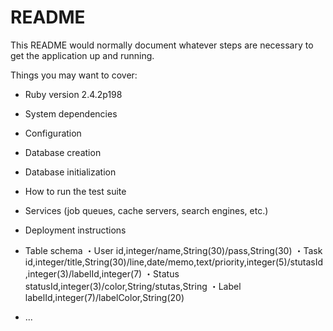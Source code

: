 # README

This README would normally document whatever steps are necessary to get the
application up and running.

Things you may want to cover:

* Ruby version
2.4.2p198
* System dependencies

* Configuration

* Database creation

* Database initialization

* How to run the test suite

* Services (job queues, cache servers, search engines, etc.)

* Deployment instructions

* Table schema
・User id,integer/name,String(30)/pass,String(30)
・Task id,integer/title,String(30)/line,date/memo,text/priority,integer(5)/stutasId,integer(3)/labelId,integer(7)
・Status statusId,integer(3)/color,String/stutas,String
・Label labelId,integer(7)/labelColor,String(20)
* ...

